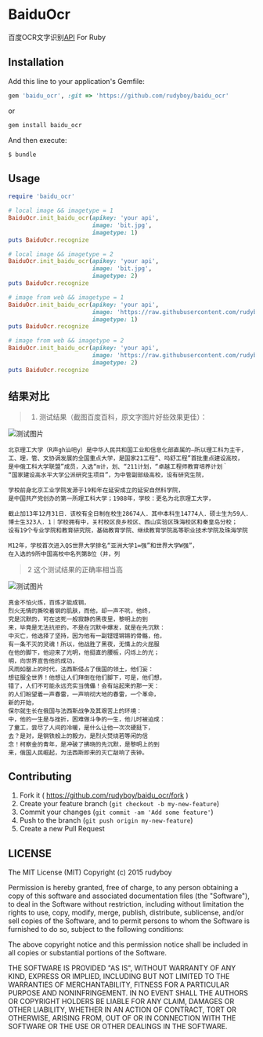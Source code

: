 # BaiduOcr

百度OCR文字识别[API](http://apistore.baidu.com/apiworks/servicedetail/146.html) For Ruby

## Installation

Add this line to your application's Gemfile:

```ruby
gem 'baidu_ocr', :git => 'https://github.com/rudyboy/baidu_ocr'
```

or 

```ruby
gem install baidu_ocr
```

And then execute:

    $ bundle


## Usage

``` ruby
require 'baidu_ocr'

# local image && imagetype = 1
BaiduOcr.init_baidu_ocr(apikey: 'your api',
                        image: 'bit.jpg',
                        imagetype: 1)
puts BaiduOcr.recognize

# local image && imagetype = 2
BaiduOcr.init_baidu_ocr(apikey: 'your api',
                        image: 'bit.jpg',
                        imagetype: 2)
puts BaiduOcr.recognize

# image from web && imagetype = 1
BaiduOcr.init_baidu_ocr(apikey: 'your api',
                        image: 'https://raw.githubusercontent.com/rudyboy/baidu_ocr/master/examples/bit.jpg',
                        imagetype: 1)
puts BaiduOcr.recognize

# image from web && imagetype = 2
BaiduOcr.init_baidu_ocr(apikey: 'your api',
                        image: 'https://raw.githubusercontent.com/rudyboy/baidu_ocr/master/examples/bit.jpg',
                        imagetype: 2)
puts BaiduOcr.recognize

```

## 结果对比

>1. 测试结果（截图百度百科，原文字图片好些效果更佳）：

![测试图片](https://github.com/rudyboy/baidu_ocr/blob/master/examples/bit.jpg?raw=true) 

```
北京理工大学（R声gh汕吧y）是中华人民共和国工业和信息化部直属的―所以理工科为主干，
工、理，管、文协调发展的全国重点大学，是国家21工程”、吗舒工程”首批重点建设高校，
是中俄工科大学联盟”成员，入选“m计，划、“211计划，“卓越工程师教育培养计划｀
“国家建设高水平大学公派研究生项目”，为中管副部级高校，设有研究生院，  

学校前身北京工业学院发源于19和年在延安成立的延安自然科学院，
是中国共产党创办的第一所理工科大学；1988年，学校：更名为北京理工大学，

截止加13年12月31日．该校有全日制在校生28674人．其中本科生14774人．硕士生为59人．
博士生323人．1｜学校拥有中，关村校区良乡校区、西山实验区珠海校区和秦皇岛分校；
设有19个专业学院和教育研究院，基础教育学院、继续教育学院高等职业技术学院及珠海学院

M12年，学校首次进入QS世界大学排名“亚洲大学1∞强”和世界大学W强”，
在入选的9所中国高校中名列第B位（并，列
```

>2 这个测试结果的正确率相当高

![测试图片](https://github.com/rudyboy/baidu_ocr/blob/master/examples/test.jpg?raw=true) 

```
真金不怕火炼，百炼才能成钢，
烈火无情的撕咬着钢的肌肤，而他，却一声不吭，他终，
究是沉默的，可在这死一般寂静的黑夜里，黎明上的到
来，毕竟是无法抗拒的，不是在沉默中爆发，就是在先沉默：
中灭亡，他选择了坚持，因为他有一副铿铿锵锵的骨骼，他，
有一条不灭的灵魂！所以，他战胜了黑夜，无情上的火屈服
在他的脚下，他迎来了光明，他挺直的腰板，闪烁上的光；
明，向世界宣告他的成功，
风雨如罄上的时代，法西斯侵占了俄国的领土，他们妄：
想征服全世界！他想让人们拜倒在他们脚下，可是，他们想，
错了，人们不可能永远充实当傀儡！会有站起来的那一天：
的人们盼望着一声春雷，一声响彻大地的春雷，一个革命，
新的开始，
保尔就生长在俄国与法西斯战争及其艰苦上的环境：
中，他的一生是与挫折，困难做斗争的一生，他儿时被迫成：
了童工，尝尽了人间的冷暖，是什么让他一次次硬挺下，
去？是对，是钢铁般上的毅力，是烈火焚烧若等闲的信
念！柯察金的青年，是冲破了拂晓的先沉默，是黎明上的到
来，俄国人民崛起，为法西斯即来的灭亡敲响了丧钟。
```
## Contributing

1. Fork it ( https://github.com/rudyboy/baidu_ocr/fork )
2. Create your feature branch (`git checkout -b my-new-feature`)
3. Commit your changes (`git commit -am 'Add some feature'`)
4. Push to the branch (`git push origin my-new-feature`)
5. Create a new Pull Request

## LICENSE

The MIT License (MIT) Copyright (c) 2015 rudyboy

Permission is hereby granted, free of charge, to any person obtaining a copy of this software and associated documentation files (the "Software"), to deal in the Software without restriction, including without limitation the rights to use, copy, modify, merge, publish, distribute, sublicense, and/or sell copies of the Software, and to permit persons to whom the Software is furnished to do so, subject to the following conditions:

The above copyright notice and this permission notice shall be included in all copies or substantial portions of the Software.

THE SOFTWARE IS PROVIDED "AS IS", WITHOUT WARRANTY OF ANY KIND, EXPRESS OR IMPLIED, INCLUDING BUT NOT LIMITED TO THE WARRANTIES OF MERCHANTABILITY, FITNESS FOR A PARTICULAR PURPOSE AND NONINFRINGEMENT. IN NO EVENT SHALL THE AUTHORS OR COPYRIGHT HOLDERS BE LIABLE FOR ANY CLAIM, DAMAGES OR OTHER LIABILITY, WHETHER IN AN ACTION OF CONTRACT, TORT OR OTHERWISE, ARISING FROM, OUT OF OR IN CONNECTION WITH THE SOFTWARE OR THE USE OR OTHER DEALINGS IN THE SOFTWARE.
